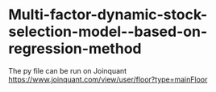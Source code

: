 # Multi-factor-dynamic-stock-selection-model--based-on-regression-method
The py file can be run on Joinquant https://www.joinquant.com/view/user/floor?type=mainFloor
